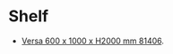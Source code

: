 # Shelf

* [Versa 600 x 1000 x H2000 mm 81406](http://noliktavupasaule.lv/aprikojums-noliktavam/plaukts-noliktavai-versa-600mm/).